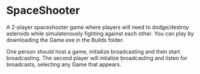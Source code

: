 # SpaceShooter

A 2-player spaceshooter game where players will need to dodge/destroy asteroids while simulatenously fighting against each other.
You can play by downloading the Game.exe in the Builds folder.

One person should host a game, initialize broadcasting and then start broadcasting.
The second player will intialize broadcasting and listen for broadcasts, selecting any Game that appears.

